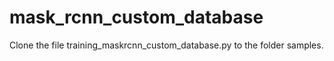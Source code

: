 # mask_rcnn_custom_database

Clone the file training_maskrcnn_custom_database.py to the folder samples.
